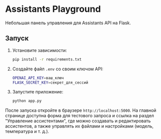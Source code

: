 # Assistants Playground

Небольшая панель управления для Assistants API на Flask.

## Запуск

1. Установите зависимости:
   ```bash
   pip install -r requirements.txt
   ```

2. Создайте файл `.env` со своим ключом API:
   ```bash
   OPENAI_API_KEY=ваш_ключ
   FLASK_SECRET_KEY=секрет_для_сессий
   ```

3. Запустите приложение:
   ```bash
   python app.py
   ```

После запуска откройте в браузере `http://localhost:5000`.
На главной странице доступна форма для тестового запроса и ссылка на раздел
"Управление ассистентами", где можно создавать и редактировать ассистентов,
а также управлять их файлами и настройками (модель, температура и т. д.).
